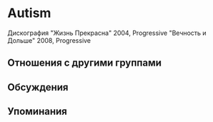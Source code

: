 # Autism

Дискография
"Жизнь Прекрасна" 2004, Progressive
"Вечность и Дольше" 2008, Progressive

## Отношения с другими группами


## Обсуждения


## Упоминания

